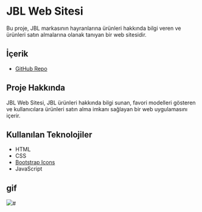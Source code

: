 # JBL Web Sitesi

Bu proje, JBL markasının hayranlarına ürünleri hakkında bilgi veren ve ürünleri satın almalarına olanak tanıyan bir web sitesidir.

## İçerik

- [GitHub Repo](https://github.com/bakitekin/JBL)


## Proje Hakkında

JBL Web Sitesi, JBL ürünleri hakkında bilgi sunan, favori modelleri gösteren ve kullanıcılara ürünleri satın alma imkanı sağlayan bir web uygulamasını içerir.

## Kullanılan Teknolojiler

- HTML
- CSS
- [Bootstrap Icons](https://icons.getbootstrap.com/)
- JavaScript

## gif

<img src="/images/screen.gifscreen.gif"># 

